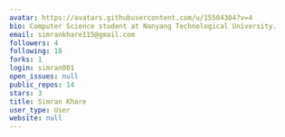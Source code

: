 ```yaml
---
avatar: https://avatars.githubusercontent.com/u/15504304?v=4
bio: Computer Science student at Nanyang Technological University.
email: simrankhare115@gmail.com
followers: 4
following: 18
forks: 1
login: simran001
open_issues: null
public_repos: 14
stars: 3
title: Simran Khare
user_type: User
website: null
---
```

